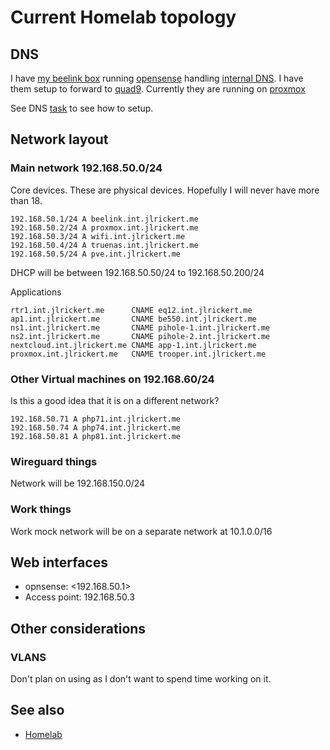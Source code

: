 # Current Homelab topology

## DNS

I have [my beelink box](../699) running [opensense](../1117) handling
[internal DNS](../878). I have them setup to forward to [quad9](../668).
Currently they are running on [proxmox](../635)

See DNS [task](../667) to see how to setup.

## Network layout

### Main network 192.168.50.0/24

Core devices. These are physical devices. Hopefully I will never have more
than 18.

```
192.168.50.1/24 A beelink.int.jlrickert.me
192.168.50.2/24 A proxmox.int.jlrickert.me
192.168.50.3/24 A wifi.int.jlrickert.me
192.168.50.4/24 A truenas.int.jlrickert.me
192.168.50.5/24 A pve.int.jlrickert.me
```

DHCP will be between 192.168.50.50/24 to 192.168.50.200/24

Applications

```
rtr1.int.jlrickert.me      CNAME eq12.int.jlrickert.me
ap1.int.jlrickert.me       CNAME be550.int.jlrickert.me
ns1.int.jlrickert.me       CNAME pihole-1.int.jlrickert.me
ns2.int.jlrickert.me       CNAME pihole-2.int.jlrickert.me
nextcloud.int.jlrickert.me CNAME app-1.int.jlrickert.me
proxmox.int.jlrickert.me   CNAME trooper.int.jlrickert.me
```

### Other Virtual machines on 192.168.60/24

Is this a good idea that it is on a different network?

```
192.168.50.71 A php71.int.jlrickert.me
192.168.50.74 A php74.int.jlrickert.me
192.168.50.81 A php81.int.jlrickert.me
```

### Wireguard things

Network will be 192.168.150.0/24

### Work things

Work mock network will be on a separate network at 10.1.0.0/16

## Web interfaces

- opnsense: <192.168.50.1>
- Access point: 192.168.50.3

## Other considerations

### VLANS

Don't plan on using as I don't want to spend time working on it.

## See also

- [Homelab](../578)
